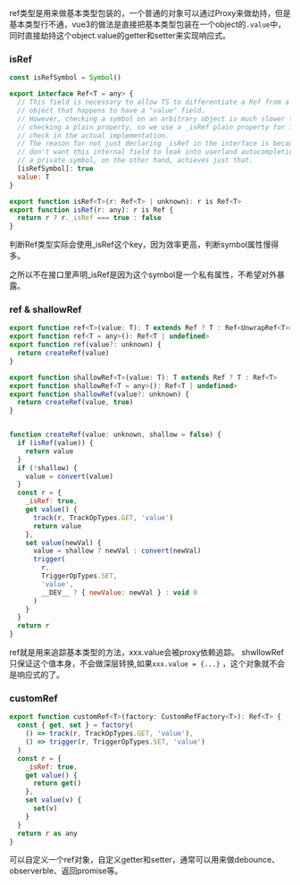 ref类型是用来做基本类型包装的，一个普通的对象可以通过Proxy来做劫持，但是基本类型行不通，vue3的做法是直接把基本类型包装在一个object的`.value`中，同时直接劫持这个object.value的getter和setter来实现响应式。



### isRef

```javascript
const isRefSymbol = Symbol()

export interface Ref<T = any> {
  // This field is necessary to allow TS to differentiate a Ref from a plain
  // object that happens to have a "value" field.
  // However, checking a symbol on an arbitrary object is much slower than
  // checking a plain property, so we use a _isRef plain property for isRef()
  // check in the actual implementation.
  // The reason for not just declaring _isRef in the interface is because we
  // don't want this internal field to leak into userland autocompletion -
  // a private symbol, on the other hand, achieves just that.
  [isRefSymbol]: true
  value: T
}

export function isRef<T>(r: Ref<T> | unknown): r is Ref<T>
export function isRef(r: any): r is Ref {
  return r ? r._isRef === true : false
}
```

判断Ref类型实际会使用_isRef这个key，因为效率更高，判断symbol属性慢得多。

之所以不在接口里声明_isRef是因为这个symbol是一个私有属性，不希望对外暴露。



### ref & shallowRef

```javascript
export function ref<T>(value: T): T extends Ref ? T : Ref<UnwrapRef<T>>
export function ref<T = any>(): Ref<T | undefined>
export function ref(value?: unknown) {
  return createRef(value)
}

export function shallowRef<T>(value: T): T extends Ref ? T : Ref<T>
export function shallowRef<T = any>(): Ref<T | undefined>
export function shallowRef(value?: unknown) {
  return createRef(value, true)
}


function createRef(value: unknown, shallow = false) {
  if (isRef(value)) {
    return value
  }
  if (!shallow) {
    value = convert(value)
  }
  const r = {
    _isRef: true,
    get value() {
      track(r, TrackOpTypes.GET, 'value')
      return value
    },
    set value(newVal) {
      value = shallow ? newVal : convert(newVal)
      trigger(
        r,
        TriggerOpTypes.SET,
        'value',
        __DEV__ ? { newValue: newVal } : void 0
      )
    }
  }
  return r
}
```

ref就是用来追踪基本类型的方法，xxx.value会被proxy依赖追踪。
shwllowRef只保证这个值本身，不会做深层转换,如果`xxx.value = {...}` ，这个对象就不会是响应式的了。



### customRef

```javascript
export function customRef<T>(factory: CustomRefFactory<T>): Ref<T> {
  const { get, set } = factory(
    () => track(r, TrackOpTypes.GET, 'value'),
    () => trigger(r, TriggerOpTypes.SET, 'value')
  )
  const r = {
    _isRef: true,
    get value() {
      return get()
    },
    set value(v) {
      set(v)
    }
  }
  return r as any
}
```

可以自定义一个ref对象，自定义getter和setter，通常可以用来做debounce、observerble、返回promise等。